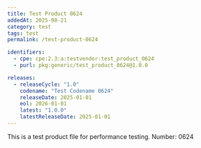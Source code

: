 ```yaml
---
title: Test Product 0624
addedAt: 2025-08-21
category: test
tags: test
permalink: /test-product-0624

identifiers:
  - cpe: cpe:2.3:a:testvendor:test_product_0624
  - purl: pkg:generic/test_product_0624@1.0.0

releases:
  - releaseCycle: "1.0"
    codename: "Test Codename 0624"
    releaseDate: 2025-01-01
    eol: 2026-01-01
    latest: "1.0.0"
    latestReleaseDate: 2025-01-01
---
```


This is a test product file for performance testing. Number: 0624
